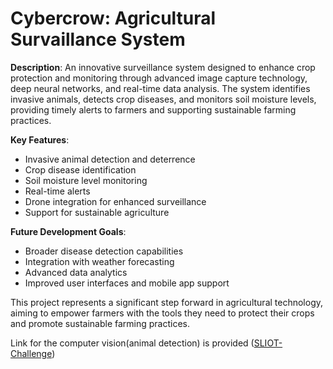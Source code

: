 # Cybercrow: Agricultural Survaillance System 
**Description**:
An innovative surveillance system designed to enhance crop protection and monitoring through advanced image capture technology, deep neural networks, and real-time data analysis. The system identifies invasive animals, detects crop diseases, and monitors soil moisture levels, providing timely alerts to farmers and supporting sustainable farming practices.

**Key Features**:
- Invasive animal detection and deterrence
- Crop disease identification
- Soil moisture level monitoring
- Real-time alerts
- Drone integration for enhanced surveillance
- Support for sustainable agriculture

**Future Development Goals**:
- Broader disease detection capabilities
- Integration with weather forecasting
- Advanced data analytics
- Improved user interfaces and mobile app support

This project represents a significant step forward in agricultural technology, aiming to empower farmers with the tools they need to protect their crops and promote sustainable farming practices.

Link for the computer vision(animal detection) is provided ([SLIOT-Challenge](https://github.com/NidulaGunawardana/SLIOT-Challenge))







